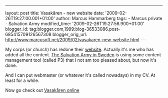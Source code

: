 ---
layout: post
title: Vasakåren - new website
date: '2009-02-26T19:27:00.001+01:00'
author: Marcus Hammarberg
tags: - Marcus
private - Salvation Army
modified_time: '2009-02-26T19:27:56.900+01:00'
blogger_id: tag:blogger.com,1999:blog-36533086.post-685415709126567308
blogger_orig_url: http://www.marcusoft.net/2009/02/vasakaren-new-website.html ---

My corps (or church) has redone their
<a href="http://www.fralsningsarmen.se/vasakaren/"
target="_blank">website</a>. Actually it's me who has added all the
content.
<a href="http://www.fralsningsarmen.se/" target="_blank">The Salvation
Army in Sweden</a> is using some content management tool (called P3)
that I not am too pleased about, but now it's done.

And I can put webmaster (or whatever it's called nowadays) in my CV. At
least for a while.

Now go check out <a href="http://www.fralsningsarmen.se/vasakaren/"
target="_blank">Vasakåren online</a>
